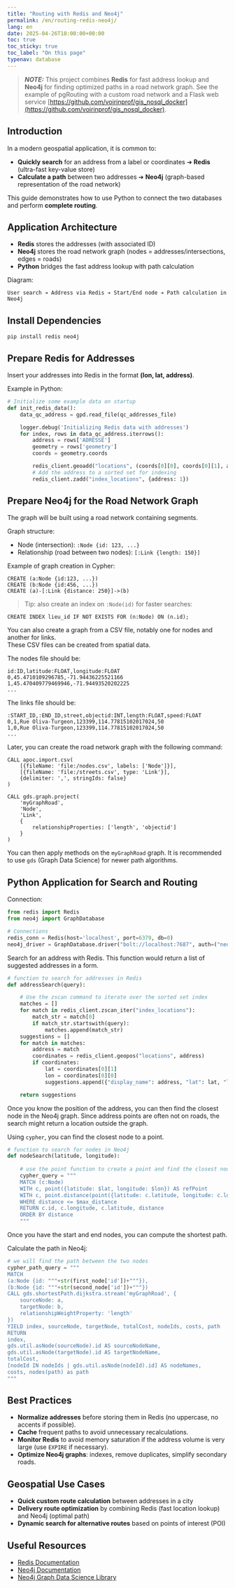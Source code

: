 ```yaml
---
title: "Routing with Redis and Neo4j"  
permalink: /en/routing-redis-neo4j/  
lang: en  
date: 2025-04-26T18:00:00+00:00  
toc: true  
toc_sticky: true  
toc_label: "On this page"  
typenav: database  
---
```


> **_NOTE:_** This project combines **Redis** for fast address lookup and **Neo4j** for finding optimized paths in a road network graph. See the example of pgRouting with a custom road network and a Flask web service [https://github.com/voirinprof/gis_nosql_docker](https://github.com/voirinprof/gis_nosql_docker).

## Introduction

In a modern geospatial application, it is common to:  
- **Quickly search** for an address from a label or coordinates ➔ **Redis** (ultra-fast key-value store)  
- **Calculate a path** between two addresses ➔ **Neo4j** (graph-based representation of the road network)  

This guide demonstrates how to use Python to connect the two databases and perform **complete routing**.

## Application Architecture

- **Redis** stores the addresses (with associated ID)  
- **Neo4j** stores the road network graph (nodes = addresses/intersections, edges = roads)  
- **Python** bridges the fast address lookup with path calculation  

Diagram:  

```
User search ➔ Address via Redis ➔ Start/End node ➔ Path calculation in Neo4j
```

## Install Dependencies

```shell
pip install redis neo4j
```

## Prepare Redis for Addresses

Insert your addresses into Redis in the format **(lon, lat, address)**.

Example in Python:

```python
# Initialize some example data on startup
def init_redis_data():
    data_qc_address = gpd.read_file(qc_addresses_file)

    logger.debug('Initializing Redis data with addresses')
    for index, rows in data_qc_address.iterrows():
        address = rows['ADRESSE']
        geometry = rows['geometry']
        coords = geometry.coords

        redis_client.geoadd("locations", (coords[0][0], coords[0][1], address))
        # Add the address to a sorted set for indexing
        redis_client.zadd("index_locations", {address: 1})
```

## Prepare Neo4j for the Road Network Graph

The graph will be built using a road network containing segments.

Graph structure:  
- Node (intersection): `:Node {id: 123, ...}`  
- Relationship (road between two nodes): `[:Link {length: 150}]`

Example of graph creation in Cypher:

```cypher
CREATE (a:Node {id:123, ...})
CREATE (b:Node {id:456, ...})
CREATE (a)-[:Link {distance: 250}]->(b)
```

> Tip: also create an index on `:Node(id)` for faster searches:  
```cypher
CREATE INDEX lieu_id IF NOT EXISTS FOR (n:Node) ON (n.id);
```

You can also create a graph from a CSV file, notably one for nodes and another for links.  
These CSV files can be created from spatial data.

The nodes file should be:  

```csv
id:ID,latitude:FLOAT,longitude:FLOAT
0,45.4710109296785,-71.94436225521166
1,45.470409779469946,-71.94493520202225
...
```

The links file should be:  

```csv
:START_ID,:END_ID,street,objectid:INT,length:FLOAT,speed:FLOAT
0,1,Rue Oliva-Turgeon,123399,114.77815102017024,50
1,0,Rue Oliva-Turgeon,123399,114.77815102017024,50
...
```

Later, you can create the road network graph with the following command:

```cypher
CALL apoc.import.csv(
    [{fileName: 'file:/nodes.csv', labels: ['Node']}],
    [{fileName: 'file:/streets.csv', type: 'Link'}],
    {delimiter: ',', stringIds: false}
)

CALL gds.graph.project(
    'myGraphRoad',
    'Node',
    'Link',
    {
        relationshipProperties: ['length', 'objectid']
    }
)
```

You can then apply methods on the `myGraphRoad` graph. It is recommended to use `gds` (Graph Data Science) for newer path algorithms.

## Python Application for Search and Routing

Connection:

```python
from redis import Redis
from neo4j import GraphDatabase

# Connections
redis_conn = Redis(host='localhost', port=6379, db=0)
neo4j_driver = GraphDatabase.driver("bolt://localhost:7687", auth=("neo4j", "password"))
```

Search for an address with Redis. This function would return a list of suggested addresses in a form.

```python
# function to search for addresses in Redis
def addressSearch(query):

    # Use the zscan command to iterate over the sorted set index
    matches = []
    for match in redis_client.zscan_iter("index_locations"):
        match_str = match[0]
        if match_str.startswith(query):
            matches.append(match_str)
    suggestions = []
    for match in matches:
        address = match
        coordinates = redis_client.geopos("locations", address)
        if coordinates:
            lat = coordinates[0][1]
            lon = coordinates[0][0]
            suggestions.append({"display_name": address, "lat": lat, "lon": lon})

    return suggestions
```

Once you know the position of the address, you can then find the closest node in the Neo4j graph. Since address points are often not on roads, the search might return a location outside the graph.

Using `cypher`, you can find the closest node to a point.

```python
# function to search for nodes in Neo4j
def nodeSearch(latitude, longitude):
    
    # use the point function to create a point and find the closest nodes
    cypher_query = """
    MATCH (c:Node)
    WITH c, point({latitude: $lat, longitude: $lon}) AS refPoint
    WITH c, point.distance(point({latitude: c.latitude, longitude: c.longitude}), refPoint) AS distance
    WHERE distance <= $max_distance
    RETURN c.id, c.longitude, c.latitude, distance
    ORDER BY distance
    """
```

Once you have the start and end nodes, you can compute the shortest path.

Calculate the path in Neo4j:

```python
# we will find the path between the two nodes
cypher_path_query = """
MATCH
(a:Node {id: """+str(first_node['id'])+"""}),
(b:Node {id: """+str(second_node['id'])+"""})
CALL gds.shortestPath.dijkstra.stream('myGraphRoad', {
    sourceNode: a,
    targetNode: b,
    relationshipWeightProperty: 'length'
})
YIELD index, sourceNode, targetNode, totalCost, nodeIds, costs, path
RETURN
index,
gds.util.asNode(sourceNode).id AS sourceNodeName,
gds.util.asNode(targetNode).id AS targetNodeName,
totalCost,
[nodeId IN nodeIds | gds.util.asNode(nodeId).id] AS nodeNames,
costs, nodes(path) as path
"""
```

## Best Practices

- **Normalize addresses** before storing them in Redis (no uppercase, no accents if possible).
- **Cache** frequent paths to avoid unnecessary recalculations.
- **Monitor Redis** to avoid memory saturation if the address volume is very large (use `EXPIRE` if necessary).
- **Optimize Neo4j graphs**: indexes, remove duplicates, simplify secondary roads.

## Geospatial Use Cases

- **Quick custom route calculation** between addresses in a city
- **Delivery route optimization** by combining Redis (fast location lookup) and Neo4j (optimal path)
- **Dynamic search for alternative routes** based on points of interest (POI)

## Useful Resources

- [Redis Documentation](https://redis.io/docs/)
- [Neo4j Documentation](https://neo4j.com/docs/)
- [Neo4j Graph Data Science Library](https://neo4j.com/docs/graph-data-science/current/)